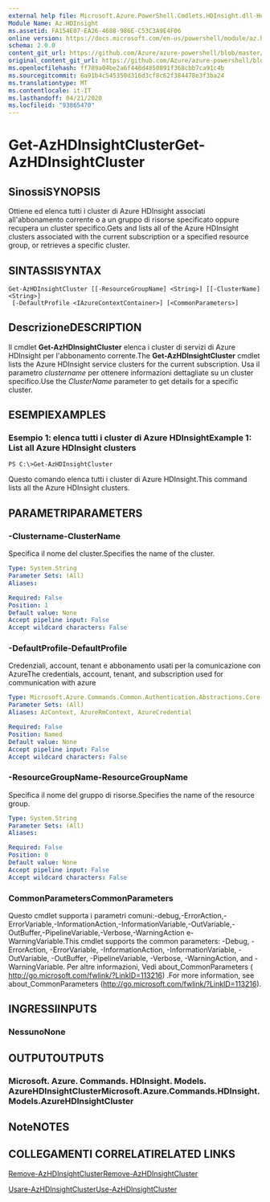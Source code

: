 ```yaml
---
external help file: Microsoft.Azure.PowerShell.Cmdlets.HDInsight.dll-Help.xml
Module Name: Az.HDInsight
ms.assetid: FA154E07-EA26-4688-986E-C53C3A9E4F06
online version: https://docs.microsoft.com/en-us/powershell/module/az.hdinsight/get-azhdinsightcluster
schema: 2.0.0
content_git_url: https://github.com/Azure/azure-powershell/blob/master/src/HDInsight/HDInsight/help/Get-AzHDInsightCluster.md
original_content_git_url: https://github.com/Azure/azure-powershell/blob/master/src/HDInsight/HDInsight/help/Get-AzHDInsightCluster.md
ms.openlocfilehash: ff789a04be2a6f448d4850891f368cbb7ca91c4b
ms.sourcegitcommit: 6a91b4c545350d316d3cf8c62f384478e3f3ba24
ms.translationtype: MT
ms.contentlocale: it-IT
ms.lasthandoff: 04/21/2020
ms.locfileid: "93865470"
---
```

# <span data-ttu-id="f01ce-101">Get-AzHDInsightCluster</span><span class="sxs-lookup"><span data-stu-id="f01ce-101">Get-AzHDInsightCluster</span></span>

## <span data-ttu-id="f01ce-102">Sinossi</span><span class="sxs-lookup"><span data-stu-id="f01ce-102">SYNOPSIS</span></span>
<span data-ttu-id="f01ce-103">Ottiene ed elenca tutti i cluster di Azure HDInsight associati all'abbonamento corrente o a un gruppo di risorse specificato oppure recupera un cluster specifico.</span><span class="sxs-lookup"><span data-stu-id="f01ce-103">Gets and lists all of the Azure HDInsight clusters associated with the current subscription or a specified resource group, or retrieves a specific cluster.</span></span>

## <span data-ttu-id="f01ce-104">SINTASSI</span><span class="sxs-lookup"><span data-stu-id="f01ce-104">SYNTAX</span></span>

```
Get-AzHDInsightCluster [[-ResourceGroupName] <String>] [[-ClusterName] <String>]
 [-DefaultProfile <IAzureContextContainer>] [<CommonParameters>]
```

## <span data-ttu-id="f01ce-105">Descrizione</span><span class="sxs-lookup"><span data-stu-id="f01ce-105">DESCRIPTION</span></span>
<span data-ttu-id="f01ce-106">Il cmdlet **Get-AzHDInsightCluster** elenca i cluster di servizi di Azure HDInsight per l'abbonamento corrente.</span><span class="sxs-lookup"><span data-stu-id="f01ce-106">The **Get-AzHDInsightCluster** cmdlet lists the Azure HDInsight service clusters for the current subscription.</span></span>
<span data-ttu-id="f01ce-107">Usa il parametro *clustername* per ottenere informazioni dettagliate su un cluster specifico.</span><span class="sxs-lookup"><span data-stu-id="f01ce-107">Use the *ClusterName* parameter to get details for a specific cluster.</span></span>

## <span data-ttu-id="f01ce-108">ESEMPI</span><span class="sxs-lookup"><span data-stu-id="f01ce-108">EXAMPLES</span></span>

### <span data-ttu-id="f01ce-109">Esempio 1: elenca tutti i cluster di Azure HDInsight</span><span class="sxs-lookup"><span data-stu-id="f01ce-109">Example 1: List all Azure HDInsight clusters</span></span>
```
PS C:\>Get-AzHDInsightCluster
```

<span data-ttu-id="f01ce-110">Questo comando elenca tutti i cluster di Azure HDInsight.</span><span class="sxs-lookup"><span data-stu-id="f01ce-110">This command lists all the Azure HDInsight clusters.</span></span>

## <span data-ttu-id="f01ce-111">PARAMETRI</span><span class="sxs-lookup"><span data-stu-id="f01ce-111">PARAMETERS</span></span>

### <span data-ttu-id="f01ce-112">-Clustername</span><span class="sxs-lookup"><span data-stu-id="f01ce-112">-ClusterName</span></span>
<span data-ttu-id="f01ce-113">Specifica il nome del cluster.</span><span class="sxs-lookup"><span data-stu-id="f01ce-113">Specifies the name of the cluster.</span></span>

```yaml
Type: System.String
Parameter Sets: (All)
Aliases:

Required: False
Position: 1
Default value: None
Accept pipeline input: False
Accept wildcard characters: False
```

### <span data-ttu-id="f01ce-114">-DefaultProfile</span><span class="sxs-lookup"><span data-stu-id="f01ce-114">-DefaultProfile</span></span>
<span data-ttu-id="f01ce-115">Credenziali, account, tenant e abbonamento usati per la comunicazione con Azure</span><span class="sxs-lookup"><span data-stu-id="f01ce-115">The credentials, account, tenant, and subscription used for communication with azure</span></span>

```yaml
Type: Microsoft.Azure.Commands.Common.Authentication.Abstractions.Core.IAzureContextContainer
Parameter Sets: (All)
Aliases: AzContext, AzureRmContext, AzureCredential

Required: False
Position: Named
Default value: None
Accept pipeline input: False
Accept wildcard characters: False
```

### <span data-ttu-id="f01ce-116">-ResourceGroupName</span><span class="sxs-lookup"><span data-stu-id="f01ce-116">-ResourceGroupName</span></span>
<span data-ttu-id="f01ce-117">Specifica il nome del gruppo di risorse.</span><span class="sxs-lookup"><span data-stu-id="f01ce-117">Specifies the name of the resource group.</span></span>

```yaml
Type: System.String
Parameter Sets: (All)
Aliases:

Required: False
Position: 0
Default value: None
Accept pipeline input: False
Accept wildcard characters: False
```

### <span data-ttu-id="f01ce-118">CommonParameters</span><span class="sxs-lookup"><span data-stu-id="f01ce-118">CommonParameters</span></span>
<span data-ttu-id="f01ce-119">Questo cmdlet supporta i parametri comuni:-debug,-ErrorAction,-ErrorVariable,-InformationAction,-InformationVariable,-OutVariable,-OutBuffer,-PipelineVariable,-Verbose,-WarningAction e-WarningVariable.</span><span class="sxs-lookup"><span data-stu-id="f01ce-119">This cmdlet supports the common parameters: -Debug, -ErrorAction, -ErrorVariable, -InformationAction, -InformationVariable, -OutVariable, -OutBuffer, -PipelineVariable, -Verbose, -WarningAction, and -WarningVariable.</span></span> <span data-ttu-id="f01ce-120">Per altre informazioni, Vedi about_CommonParameters ( http://go.microsoft.com/fwlink/?LinkID=113216) .</span><span class="sxs-lookup"><span data-stu-id="f01ce-120">For more information, see about_CommonParameters (http://go.microsoft.com/fwlink/?LinkID=113216).</span></span>

## <span data-ttu-id="f01ce-121">INGRESSI</span><span class="sxs-lookup"><span data-stu-id="f01ce-121">INPUTS</span></span>

### <span data-ttu-id="f01ce-122">Nessuno</span><span class="sxs-lookup"><span data-stu-id="f01ce-122">None</span></span>

## <span data-ttu-id="f01ce-123">OUTPUT</span><span class="sxs-lookup"><span data-stu-id="f01ce-123">OUTPUTS</span></span>

### <span data-ttu-id="f01ce-124">Microsoft. Azure. Commands. HDInsight. Models. AzureHDInsightCluster</span><span class="sxs-lookup"><span data-stu-id="f01ce-124">Microsoft.Azure.Commands.HDInsight.Models.AzureHDInsightCluster</span></span>

## <span data-ttu-id="f01ce-125">Note</span><span class="sxs-lookup"><span data-stu-id="f01ce-125">NOTES</span></span>

## <span data-ttu-id="f01ce-126">COLLEGAMENTI CORRELATI</span><span class="sxs-lookup"><span data-stu-id="f01ce-126">RELATED LINKS</span></span>

[<span data-ttu-id="f01ce-127">Remove-AzHDInsightCluster</span><span class="sxs-lookup"><span data-stu-id="f01ce-127">Remove-AzHDInsightCluster</span></span>](./Remove-AzHDInsightCluster.md)

[<span data-ttu-id="f01ce-128">Usare-AzHDInsightCluster</span><span class="sxs-lookup"><span data-stu-id="f01ce-128">Use-AzHDInsightCluster</span></span>](./Use-AzHDInsightCluster.md)



